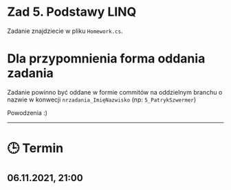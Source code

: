 
# Zad 5. Podstawy LINQ

Zadanie znajdziecie w pliku `Homework.cs`.

# Dla przypomnienia forma oddania zadania
Zadanie powinno być oddane w formie commitów na oddzielnym branchu o nazwie w konwecji `nrzadania_ImięNazwisko` (np: `5_PatrykSzwermer`)

Powodzenia :)

---

# :clock3: Termin
## 06.11.2021, 21:00 
